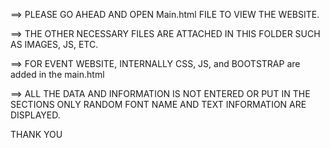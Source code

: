 ==> PLEASE GO AHEAD AND OPEN Main.html FILE TO VIEW THE WEBSITE.

==> THE OTHER NECESSARY FILES ARE ATTACHED IN THIS FOLDER SUCH AS IMAGES, JS, ETC.

==> FOR EVENT WEBSITE, INTERNALLY CSS, JS, and BOOTSTRAP are added in the main.html

==> ALL THE DATA AND INFORMATION IS NOT ENTERED OR PUT IN THE SECTIONS ONLY RANDOM FONT NAME AND TEXT INFORMATION ARE DISPLAYED.

THANK YOU
